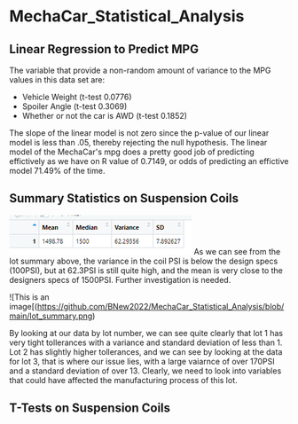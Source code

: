 # MechaCar_Statistical_Analysis

## Linear Regression to Predict MPG

The variable that provide a non-random amount of variance to the MPG values in this data set are:
  - Vehicle Weight (t-test 0.0776)
  - Spoiler Angle (t-test 0.3069)
  - Whether or not the car is AWD (t-test 0.1852)

The slope of the linear model is not zero since the p-value of our linear model is less than .05, thereby rejecting the null hypothesis.  The linear model of the MechaCar's mpg does a pretty good job of predicting effictively as we have on R value of 0.7149, or odds of predicting an effictive model 71.49% of the time.

## Summary Statistics on Suspension Coils

![This is an image](https://github.com/BNew2022/MechaCar_Statistical_Analysis/blob/main/total_summary.png)
As we can see from the lot summary above, the variance in the coil PSI is below the design specs (100PSI), but at 62.3PSI is still quite high, and the mean is very close to the designers specs of 1500PSI.  Further investigation is needed.

![This is an image[(https://github.com/BNew2022/MechaCar_Statistical_Analysis/blob/main/lot_summary.png)

By looking at our data by lot number, we can see quite clearly that lot 1 has very tight tollerances with a variance and standard deviation of less than 1.  Lot 2 has slightly higher tollerances, and we can see by looking at the data for lot 3, that is where our issue lies, with a large vaiarnce of over 170PSI and a standard deviation of over 13.  Clearly, we need to look into variables that could have affected the manufacturing process of this lot.

## T-Tests on Suspension Coils
